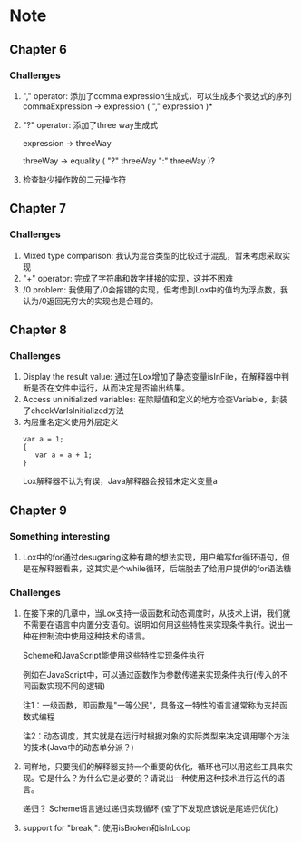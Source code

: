 # Note

## Chapter 6

### Challenges

1. "," operator: 添加了comma expression生成式，可以生成多个表达式的序列 commaExpression -> expression ( "," expression )*
2. "?" operator: 添加了three way生成式

   expression -> threeWay

   threeWay -> equality ( "?" threeWay ":" threeWay )?
3. 检查缺少操作数的二元操作符

## Chapter 7

### Challenges

1. Mixed type comparison: 我认为混合类型的比较过于混乱，暂未考虑采取实现
2. "+" operator: 完成了字符串和数字拼接的实现，这并不困难
3. /0 problem: 我使用了/0会报错的实现，但考虑到Lox中的值均为浮点数，我认为/0返回无穷大的实现也是合理的。

## Chapter 8

### Challenges

1. Display the result value: 通过在Lox增加了静态变量isInFile，在解释器中判断是否在文件中运行，从而决定是否输出结果。
2. Access uninitialized variables: 在除赋值和定义的地方检查Variable，封装了checkVarIsInitialized方法
3. 内层重名定义使用外层定义
   ```Lox
   var a = 1;
   {
      var a = a + 1;
   }
   ```
   Lox解释器不认为有误，Java解释器会报错未定义变量a

## Chapter 9

### Something interesting

1. Lox中的for通过desugaring这种有趣的想法实现，用户编写for循环语句，但是在解释器看来，这其实是个while循环，后端脱去了给用户提供的for语法糖

### Challenges

1. 在接下来的几章中，当Lox支持一级函数和动态调度时，从技术上讲，我们就不需要在语言中内置分支语句。说明如何用这些特性来实现条件执行。说出一种在控制流中使用这种技术的语言。

   Scheme和JavaScript能使用这些特性实现条件执行

   例如在JavaScript中，可以通过函数作为参数传递来实现条件执行(传入的不同函数实现不同的逻辑)

   注1：一级函数，即函数是"一等公民"，具备这一特性的语言通常称为支持函数式编程

   注2：动态调度，其实就是在运行时根据对象的实际类型来决定调用哪个方法的技术(Java中的动态单分派？)

2. 同样地，只要我们的解释器支持一个重要的优化，循环也可以用这些工具来实现。它是什么？为什么它是必要的？请说出一种使用这种技术进行迭代的语言。

   递归？ Scheme语言通过递归实现循环   (查了下发现应该说是尾递归优化)
3. support for "break;": 使用isBroken和isInLoop
